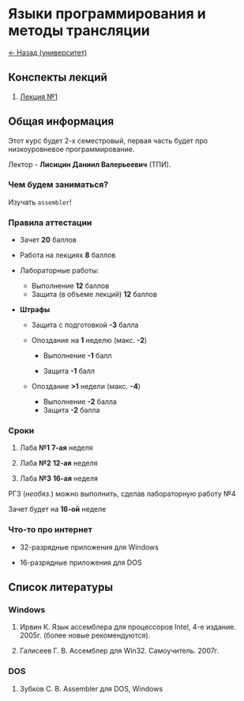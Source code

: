 # Языки программирования и методы трансляции

[<- Назад (университет)](https://github.com/boorlakov/zettelkasten/blob/main/university/README.md)

## Конспекты лекций

1. [Лекция №1](https://github.com/boorlakov/zettelkasten/blob/main/university/proglangs/first_lection.md)

## Общая информация

Этот курс будет 2-х семестровый, первая часть будет про низкоуровневое программирование.

Лектор - **Лисицин Даниил Валерьеевич** (ТПИ).

### Чем будем заниматься?

Изучать `assembler`!

### Правила аттестации

- Зачет **20** баллов

- Работа на лекциях **8** баллов

- Лабораторные работы:

  - Выполнение **12** баллов
  - Защита (в объеме лекций) **12** баллов

- **Штрафы**
  
  - Защита с подготовкой **-3** балла

  - Опоздание на **1** неделю (макс. **-2**)

    - Выполнение **-1** балл

    - Защита **-1** балл
  
  - Опоздание **>1** недели (макс. **-4**)

    - Выполнение **-2** балла
    - Защита **-2** балла

### Сроки

1. Лаба **№1** **7-ая** неделя

2. Лаба **№2** **12-ая** неделя

3. Лаба **№3** **16-ая** неделя

РГЗ (*необяз.*) можно выполнить, сделав лабораторную работу №4

Зачет будет на **16-ой** неделе

### Что-то про интернет

- 32-разрядные приложения для Windows

- 16-разрядные приложения для DOS

## Список литературы

### Windows

1. Ирвин К. Язык ассемблера для процессоров Intel, 4-е издание. 2005г. (более новые рекомендуются).

2. Галисеев Г. В. Ассемблер для Win32. Самоучитель. 2007г.

### DOS

1. Зубков С. В. Assembler для DOS, Windows
